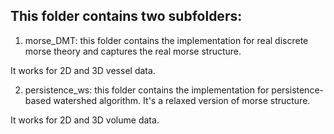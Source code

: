 ## This folder contains two subfolders:

1. morse_DMT: this folder contains the implementation for real discrete morse theory and captures the real morse structure. 

It works for 2D and 3D vessel data.

2. persistence_ws: this folder contains the implementation for persistence-based watershed algorithm. It's a relaxed version of morse structure.

It works for 2D and 3D volume data.
